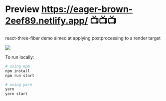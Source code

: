 # Preview https://eager-brown-2eef89.netlify.app/ 📺📺📺

react-three-fiber demo aimed at applying postprocessing to a render target

![](https://raw.githubusercontent.com/emmelleppi/r3f-target-texture-postprocessing/master/Screenshot.png)

To run locally:
```bash
# using npm
npm install 
npm run start

# using yarn
yarn 
yarn start
```
